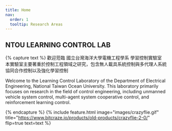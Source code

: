 ```yaml
---
title: Home
nav:
  order: 1
  tooltip: Research Areas
---
```



## NTOU LEARNING CONTROL LAB




{% capture text %}
歡迎蒞臨 國立台灣海洋大學電機工程學系 學習控制實驗室
本實驗室主要著重於控制工程領域之研究，包含無人載具系統控制與多代理人系統協同合作控制以及強化學習控制

Welcome to the Learning Control Laboratory of the Department of Electrical Engineering, National Taiwan Ocean University.
This laboratory primarily focuses on research in the field of control engineering, including unmanned vehicle system control, multi-agent system cooperative control, and reinforcement learning control.



{% endcapture %}
{%
  include feature.html
  image="images/crazyflie.gif"
  title="https://www.bitcraze.io/products/old-products/crazyflie-2-0/"
  flip=true
  text=text
%}

